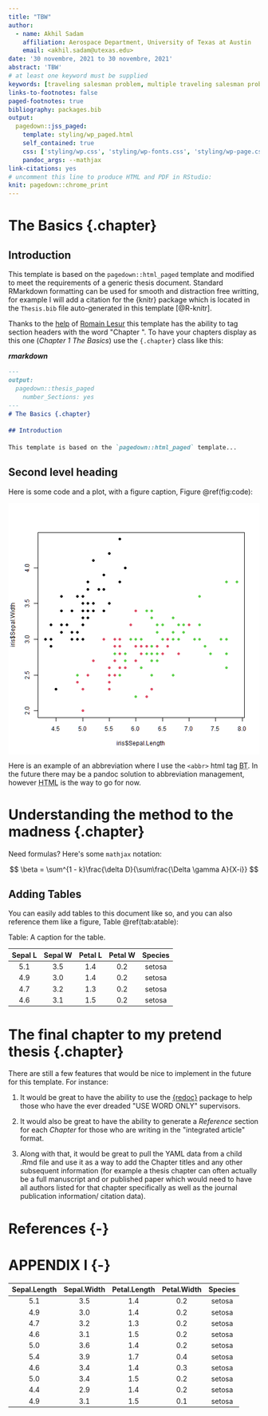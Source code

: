 ```yaml
---
title: "TBW"
author:
  - name: Akhil Sadam
    affiliation: Aerospace Department, University of Texas at Austin
    email: <akhil.sadam@utexas.edu>
date: '30 novembre, 2021 to 30 novembre, 2021'
abstract: 'TBW'
# at least one keyword must be supplied
keywords: [traveling salesman problem, multiple traveling salesman problem, graph theory, c++, rstudio]
links-to-footnotes: false
paged-footnotes: true
bibliography: packages.bib
output:
  pagedown::jss_paged:
    template: styling/wp_paged.html
    self_contained: true
    css: ['styling/wp.css', 'styling/wp-fonts.css', 'styling/wp-page.css']
    pandoc_args: --mathjax
link-citations: yes
# uncomment this line to produce HTML and PDF in RStudio:
knit: pagedown::chrome_print
---
```




# The Basics {.chapter}

## Introduction

This template is based on the `pagedown::html_paged` template and modified to meet the requirements of a generic thesis document. Standard RMarkdown formatting can be used for smooth and distraction free writting, for example I will add a citation for the {knitr} package which is located in the `Thesis.bib` file auto-generated in this template [@R-knitr].

Thanks to the [help](https://github.com/rstudio/pagedown/issues/101) of [Romain Lesur](https://github.com/RLesur) this template has the ability to tag section headers with the word "Chapter ". To have your chapters display as this one (_Chapter 1 The Basics_) use the `{.chapter}` class like this:

_**rmarkdown**_
```markdown
---
output:
  pagedown::thesis_paged
    number_Sections: yes
---
# The Basics {.chapter}

## Introduction

This template is based on the `pagedown::html_paged` template...
```

## Second level heading

Here is some code and a plot, with a figure caption, Figure \@ref(fig:code):

<img src="figure/code-1.png" title="The automatic numbering of this figure will only work if it includes a figure caption, user beware!" alt="The automatic numbering of this figure will only work if it includes a figure caption, user beware!" style="display: block; margin: auto;" />

Here is an example of an abbreviation where I use the `<abbr>` html tag <abbr title="Brent Thorne">BT</abbr>. In the future there may be a pandoc solution to abbreviation management, however <abbr title="Hyper Text Markup Language">HTML</abbr> is the way to go for now.

# Understanding the method to the madness {.chapter}

Need formulas? Here's some `mathjax` notation:

$$
\beta = \sum^{1 - k}\frac{\delta D}{\sum\frac{\Delta \gamma A}{X-i}}
$$

## Adding Tables

You can easily add tables to this document like so, and you can also reference them like a figure, Table \@ref(tab:atable):


Table: A caption for the table.

| Sepal L | Sepal W | Petal L | Petal W | Species |
|:-------:|:-------:|:-------:|:-------:|:-------:|
|   5.1   |   3.5   |   1.4   |   0.2   | setosa  |
|   4.9   |   3.0   |   1.4   |   0.2   | setosa  |
|   4.7   |   3.2   |   1.3   |   0.2   | setosa  |
|   4.6   |   3.1   |   1.5   |   0.2   | setosa  |

# The final chapter to my pretend thesis {.chapter}

There are still a few features that would be nice to implement in the future for this template. For instance:

1. It would be great to have the ability to use the [{redoc}](https://github.com/noamross/redoc) package to help those who have the ever dreaded "USE WORD ONLY" supervisors.

2. It would also be great to have the ability to generate a _Reference_ section for each _Chapter_ for those who are writing in the "integrated article" format.

3. Along with that, it would be great to pull the YAML data from a child .Rmd file and use it as a way to add the Chapter titles and any other subsequent information (for example a thesis chapter can often actually be a full manuscript and or published paper which would need to have all authors listed for that chapter specifically as well as the journal publication information/ citation data).

# References {-}



<!-- This '<div id="refs"></div>' needs to 
be here if you have appendix pages 
otherwise you can remove it.-->
<div id="refs"></div> 

# APPENDIX I {-}


| Sepal.Length | Sepal.Width | Petal.Length | Petal.Width | Species |
|:------------:|:-----------:|:------------:|:-----------:|:-------:|
|     5.1      |     3.5     |     1.4      |     0.2     | setosa  |
|     4.9      |     3.0     |     1.4      |     0.2     | setosa  |
|     4.7      |     3.2     |     1.3      |     0.2     | setosa  |
|     4.6      |     3.1     |     1.5      |     0.2     | setosa  |
|     5.0      |     3.6     |     1.4      |     0.2     | setosa  |
|     5.4      |     3.9     |     1.7      |     0.4     | setosa  |
|     4.6      |     3.4     |     1.4      |     0.3     | setosa  |
|     5.0      |     3.4     |     1.5      |     0.2     | setosa  |
|     4.4      |     2.9     |     1.4      |     0.2     | setosa  |
|     4.9      |     3.1     |     1.5      |     0.1     | setosa  |
